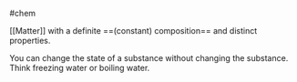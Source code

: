 #chem 

[[Matter]] with a definite ==(constant) composition== and distinct properties.

You can change the state of a substance without changing the substance. Think freezing water or boiling water. 


